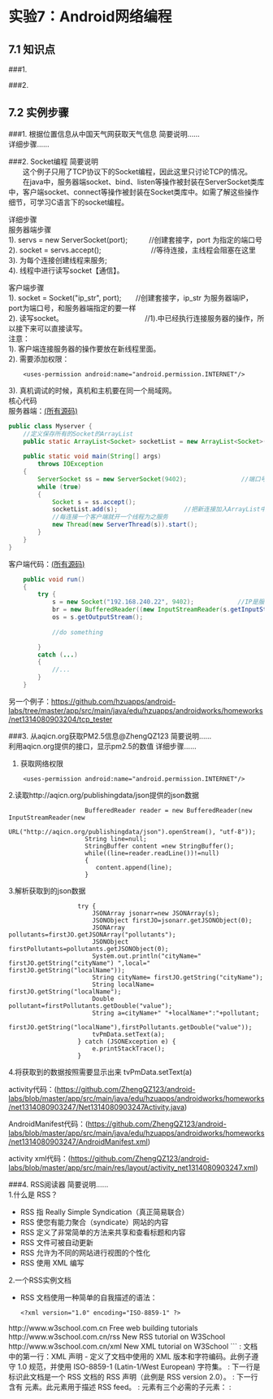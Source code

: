 # 实验7：Android网络编程

## 7.1 知识点

###1.     

###2.     

## 7.2 实例步骤

###1. 根据位置信息从中国天气网获取天气信息
简要说明……  
详细步骤……  

###2. Socket编程
简要说明  
　　这个例子只用了TCP协议下的Socket编程，因此这里只讨论TCP的情况。  
　　在java中，服务器端socket、bind、listen等操作被封装在ServerSocket类库中，客户端socket、connect等操作被封装在Socket类库中。如需了解这些操作细节，可学习C语言下的socket编程。  

详细步骤      
服务器端步骤   
1). servs = new ServerSocket(port);　　　//创建套接字，port 为指定的端口号  
2). socket = servs.accept();　　　　　　　//等待连接，主线程会阻塞在这里  
3). 为每个连接创建线程来服务;  
4). 线程中进行读写socket【通信】。  

客户端步骤   
1). socket = Socket("ip_str", port);　　//创建套接字，ip_str 为服务器端IP，port为端口号，和服务器端指定的要一样    
2). 读写socket。　　　　　　　　　　　　//1).中已经执行连接服务器的操作，所以接下来可以直接读写。  
注意：    
1). 客户端连接服务器的操作要放在新线程里面。  
2). 需要添加权限：
```
    <uses-permission android:name="android.permission.INTERNET"/>  
```
3). 真机调试的时候，真机和主机要在同一个局域网。  
核心代码  
服务器端：[(所有源码)](https://github.com/isshe/Android-20160303/tree/master/MultiChatServ)
``` java
public class Myserver {
    //定义保存所有的Socket的ArrayList
    public static ArrayList<Socket> socketList = new ArrayList<Socket>();
    
    public static void main(String[] args) 
        throws IOException
    {
        ServerSocket ss = new ServerSocket(9402);               //端口号为9402
        while (true)
        {
            Socket s = ss.accept();
            socketList.add(s);　　　　　　　　　　　//把新连接加入ArrayList中。
            //每连接一个客户端就开一个线程为之服务
            new Thread(new ServerThread(s)).start();
        }   
    }   
}  
```
客户端代码：[(所有源码)](https://github.com/isshe/Android-20160303/tree/master/MultiChat/app/src/main/java/com/example/dell/multichat)
``` java
    public void run()
    {
        try {
            s = new Socket("192.168.240.22", 9402);            //IP是服务器IP， 端口号和服务器一致
            br = new BufferedReader((new InputStreamReader(s.getInputStream())));
            os = s.getOutputStream();       
            
            //do something

        }
        catch (...)
        {
            //...
        }
    }
```
另一个例子：https://github.com/hzuapps/android-labs/tree/master/app/src/main/java/edu/hzuapps/androidworks/homeworks/net1314080903204/tcp_tester 

###3. 从aqicn.org获取PM2.5信息@ZhengQZ123
简要说明……  
    利用aqicn.org提供的接口，显示pm2.5的数值
详细步骤……  
1. 获取网络权限
```
    <uses-permission android:name="android.permission.INTERNET"/>  
```
2.读取http://aqicn.org/publishingdata/json提供的json数据
``` 
                     BufferedReader reader = new BufferedReader(new InputStreamReader(new
                     URL("http://aqicn.org/publishingdata/json").openStream(), "utf-8"));
                     String line=null;
                     StringBuffer content =new StringBuffer();
                     while((line=reader.readLine())!=null)
                     {
                        content.append(line);
                     }
 ```
 3.解析获取到的json数据
 ``` 
                    try {
                        JSONArray jsonarr=new JSONArray(s);
                        JSONObject firstJO=jsonarr.getJSONObject(0);
                        JSONArray pollutants=firstJO.getJSONArray("pollutants");
                        JSONObject firstPollutants=pollutants.getJSONObject(0);
                        System.out.println("cityName=" firstJO.getString("cityName") ",local=" firstJO.getString("localName"));
                        String cityName= firstJO.getString("cityName");
                        String localName= firstJO.getString("localName");
                        Double pollutant=firstPollutants.getDouble("value");
                        String a=cityName+" "+localName+":"+pollutant;
                        firstJO.getString("localName"),firstPollutants.getDouble("value"));
                        tvPmData.setText(a);
                    } catch (JSONException e) {
                        e.printStackTrace();
                    }
``` 
4.将获取到的数据按照需要显示出来 tvPmData.setText(a)

activity代码：(https://github.com/ZhengQZ123/android-labs/blob/master/app/src/main/java/edu/hzuapps/androidworks/homeworks/net1314080903247/Net1314080903247Activity.java)

AndroidManifest代码：(https://github.com/ZhengQZ123/android-labs/blob/master/app/src/main/java/edu/hzuapps/androidworks/homeworks/net1314080903247/AndroidManifest.xml)

activity xml代码：(https://github.com/ZhengQZ123/android-labs/blob/master/app/src/main/res/layout/activity_net1314080903247.xml)

###4. RSS阅读器
简要说明……  
1.什么是 RSS？
- RSS 指 Really Simple Syndication（真正简易联合）
- RSS 使您有能力聚合（syndicate）网站的内容
- RSS 定义了非常简单的方法来共享和查看标题和内容
- RSS 文件可被自动更新</li>
- RSS 允许为不同的网站进行视图的个性化
- RSS 使用 XML 编写

2.一个RSS实例文档
- RSS 文档使用一种简单的自我描述的语法：
   ```
   <?xml version="1.0" encoding="ISO-8859-1" ?>
<rss version="2.0">

<channel>
  <title>W3School Home Page</title>
  <link>http://www.w3school.com.cn</link>
  <description>Free web building tutorials</description>
  <item>
    <title>RSS Tutorial</title>
    <link>http://www.w3school.com.cn/rss</link>
    <description>New RSS tutorial on W3School</description>
  </item>
  <item>
    <title>XML Tutorial</title>
    <link>http://www.w3school.com.cn/xml</link>
    <description>New XML tutorial on W3School</description>
  </item>
</channel>

</rss>
   ```
: 文档中的第一行：XML 声明 - 定义了文档中使用的 XML 版本和字符编码。此例子遵守 1.0 规范，并使用 ISO-8859-1 (Latin-1/West European) 字符集。
: 下一行是标识此文档是一个 RSS 文档的 RSS 声明（此例是 RSS version 2.0）。
: 下一行含有 <channel> 元素。此元素用于描述 RSS feed。
: <channel> 元素有三个必需的子元素：
: <title> - 定义频道的标题。（比如 w3school 首页）
: <link> - 定义到达频道的超链接。（比如 www.w3school.com.cn）
: <description> - 描述此频道（比如免费的网站建设教程）
: 每个 <channel> 元素可拥有一个或多个 <item> 元素。
: 每个 <item> 元素可定义 RSS feed 中的一篇文章或 "story"。
: <item> 元素拥有三个必需的子元素：
: <title> - 定义项目的标题。（比如 RSS 教程）
: <link> - 定义到达项目的超链接。（比如 http://www.w3school.com.cn/rss）
: <description> - 描述此项目（比如 w3school 的 RSS 教程）
: 最后，后面的两行关闭 <channel> 和 <rss> 元素。

详细步骤……  
1. 获取网络权限
```
    <uses-permission android:name="android.permission.INTERNET"/>  
```
